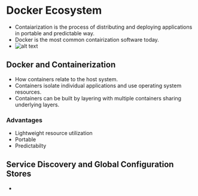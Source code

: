 # Docker Ecosystem
* Contaiarization is the process of distributing and deploying applications in portable and predictable way.
* Docker is the most common contairization software today.
* ![alt text][logo]

## Docker and Containerization
* How containers relate to the host system.
* Containers isolate individual applications and use operating system resources.
* Containers can be built by layering with multiple containers sharing underlying layers.

### Advantages
* Lightweight resource utilization
* Portable
* Predictabilty

## Service Discovery and Global Configuration Stores
* 

[logo]: https://assets.digitalocean.com/articles/docker_ecosystem/Container-Overview.png "Logo Title Text 2"
